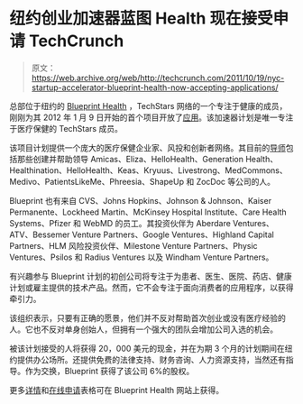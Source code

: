 # 纽约创业加速器蓝图 Health 现在接受申请 TechCrunch

> 原文：<https://web.archive.org/web/http://techcrunch.com/2011/10/19/nyc-startup-accelerator-blueprint-health-now-accepting-applications/>

总部位于纽约的 [Blueprint Health](https://web.archive.org/web/20230203080639/http://blueprinthealth.org/index.php) ，TechStars 网络的一个专注于健康的成员，刚刚为其 2012 年 1 月 9 日开始的首个项目开放了[应用](https://web.archive.org/web/20230203080639/http://blueprinthealth.org/index.php?page=application)。该加速器计划是唯一专注于医疗保健的 TechStars 成员。

该项目计划提供一个庞大的医疗保健企业家、风投和创新者网络。其目前的[导师](https://web.archive.org/web/20230203080639/http://blueprinthealth.org/index.php?page=mentors)包括那些创建并帮助领导 Amicas、Eliza、HelloHealth、Generation Health、Healthination、HelloHealth、Keas、Kryuus、Livestrong、MedCommons、Medivo、PatientsLikeMe、Phreesia、ShapeUp 和 ZocDoc 等公司的人。

Blueprint 也有来自 CVS、Johns Hopkins、Johnson & Johnson、Kaiser Permanente、Lockheed Martin、McKinsey Hospital Institute、Care Health Systems、Pfizer 和 WebMD 的员工。其投资伙伴为 Aberdare Ventures、ATV、Bessemer Venture Partners、Google Ventures、Highland Capital Partners、HLM 风险投资伙伴、Milestone Venture Partners、Physic Ventures、Psilos 和 Radius Ventures 以及 Windham Venture Partners。

有兴趣参与 Blueprint 计划的初创公司将专注于为患者、医生、医院、药店、健康计划或雇主提供的技术产品。然而，它不会专注于面向消费者的应用程序，以获得牵引力。

该组织表示，只要有正确的愿景，他们并不反对帮助首次创业或没有医疗经验的人。它也不反对单身创始人，但拥有一个强大的团队会增加公司入选的机会。

被该计划接受的人将获得 20，000 美元的现金，并在为期 3 个月的计划期间在纽约提供办公场所。还提供免费的法律支持、财务咨询、人力资源支持，当然还有指导。作为交换，Blueprint 获得了该公司 6%的股权。

更多[详情](https://web.archive.org/web/20230203080639/http://blueprinthealth.org/index.php?page=details)和[在线申请](https://web.archive.org/web/20230203080639/http://blueprinthealth.org/index.php?page=application)表格可在 Blueprint Health 网站上获得。
